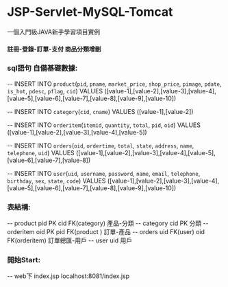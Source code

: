 # JSP-Servlet-MySQL-Tomcat

一個入門級JAVA新手學習項目實例   

   #### 註冊-登錄-訂單-支付   商品分類增刪

### sql語句 自備基礎數據:
  -- INSERT INTO `product`(`pid`, `pname`, `market_price`, `shop_price`, `pimage`, `pdate`, `is_hot`, `pdesc`, `pflag`, `cid`) VALUES ([value-1],[value-2],[value-3],[value-4],[value-5],[value-6],[value-7],[value-8],[value-9],[value-10])

-- INSERT INTO `category`(`cid`, `cname`) VALUES ([value-1],[value-2])

-- INSERT INTO `orderitem`(`itemid`, `quantity`, `total`, `pid`, `oid`) VALUES ([value-1],[value-2],[value-3],[value-4],[value-5])  

-- INSERT INTO `orders`(`oid`, `ordertime`, `total`, `state`, `address`, `name`, `telephone`, `uid`) VALUES ([value-1],[value-2],[value-3],[value-4],[value-5],[value-6],[value-7],[value-8])

-- INSERT INTO `user`(`uid`, `username`, `password`, `name`, `email`, `telephone`, `birthday`, `sex`, `state`, `code`) VALUES ([value-1],[value-2],[value-3],[value-4],[value-5],[value-6],[value-7],[value-8],[value-9],[value-10])

### 表結構:  

-- product pid PK  cid FK(category)   產品-分類
-- category cid PK   分類
-- orderitem  oid PK  pid FK(product )   訂單-產品
-- orders   uid FK(user)  oid FK(orderitem)    訂單總匯-用戶
-- user uid  用戶

### 開始Start: 
-- web下   index.jsp   localhost:8081/index.jsp
